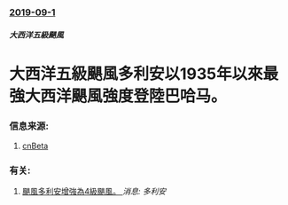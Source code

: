 ### [2019-09-1](/news/2019/09/1/index.md)

##### 大西洋五級颶風
# 大西洋五級颶風多利安以1935年以來最強大西洋颶風強度登陸巴哈马。 




### 信息来源:

1. [cnBeta](https://www.cnbeta.com/articles/tech/884679.htm)

### 有关:

1. [颶風多利安增強為4級颶風。 ](/news/2019/08/30/颶風多利安增強為4級颶風.md) _消息: 多利安_
